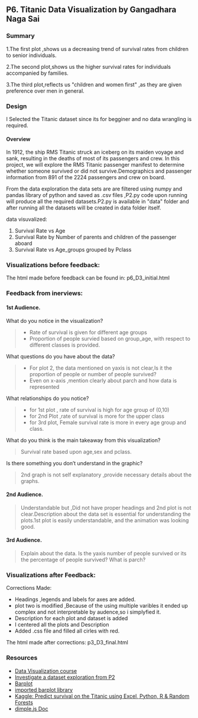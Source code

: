## P6.  Titanic Data Visualization by Gangadhara Naga Sai

### Summary
1.The first plot ,shows us a decreasing trend of survival rates from children to senior individuals.

2.The second plot,shows us the higher survival rates for individuals accompanied by families.

3.The third plot,reflects us "children and women first" ,as they are given preference over men in general.

### Design
I Selected the Titanic dataset since its for begginer and no data wrangling is required.
#### Overview
In 1912, the ship RMS Titanic struck an iceberg on its maiden voyage and sank, resulting in the deaths of most of its    passengers and crew. In this project, we will explore the RMS Titanic passenger manifest to determine whether someone survived or did not survive.Demographics and passenger information from 891 of the 2224 passengers and crew on board. 

From the data exploration the data sets are are filtered using numpy and pandas library of python and saved as .csv files ,P2.py code 
upon running will produce all the required datasets.P2.py is available in "data" folder and after running all the datasets will be created in data folder itself.

data visuvalized:
1. Survival Rate vs Age
2. Survival Rate by Number of parents and children of the passenger aboard
3. Survival Rate vs Age_groups grouped by Pclass


### Visualizations before feedback:
The html made before feedback can be found in: p6_D3_initial.html

### Feedback from inerviews:


#### 1st Audience. 
What do you notice in the visualization?
> - Rate of survival is given for different age groups
>- Proportion of people survied based on group_age, with respect to different classes is provided.

What questions do you have about the data?
>- For plot 2, the data mentioned on yaxis is not clear,Is it the proportion of people or number of people survived?
>- Even on x-axis ,mention clearly about parch and how data is represented

What relationships do you notice?
> - for 1st plot , rate of survival is high for age group of (0,10)
> - for 2nd Plot ,rate of survival is more for the upper class
> - for 3rd plot, Female survival rate is more in every age group and class.

What do you think is the main takeaway from this visualization?
> Survival rate based upon age,sex and pclass.

Is there something you don’t understand in the graphic?
> 2nd graph is not self explanatory ,provide necessary details about the graphs.

#### 2nd Audience.

> Understandable but ,Did not have proper headings and 2nd plot is not clear.Description about the data set is essential for understanding the plots.1st plot is easily understandable, and the animation was looking good.

####  3rd Audience.

> Explain about the data.
> Is the yaxis number of people survived or its the percentage of people survived?
> What is parch?



### Visualizations after Feedback:
Corrections Made:

- Headings ,legends and labels for axes are added.
- plot two is modified ,Because of the using multiple varibles it ended up complex and not interpretable by audence,so i simplyfied it.
- Description for each plot and dataset is added
- I centered all the plots and Description
- Added .css file and filled all cirles with red.


The html made after corrections: p3_D3_final.html


### Resources


- [Data Visualization course](https://www.udacity.com/course/viewer#!/c-ud507-nd)
- [Investigate a dataset exploration from P2](https://github.com/gangadhara691/P2_Investigate_Data)
- [Barplot](http://stackoverflow.com/questions/25478673/add-colors-to-dimple-js-bar-chart-based-on-value-and-add-goal-line)
- [imported barplot library](http://dimplejs.org/examples_viewer.html?id=bars_vertical_grouped_stacked)
- [Kaggle: Predict survival on the Titanic using Excel, Python, R & Random Forests](https://www.kaggle.com/c/titanic)
- [dimple.js Doc](http://dimplejs.org/)
